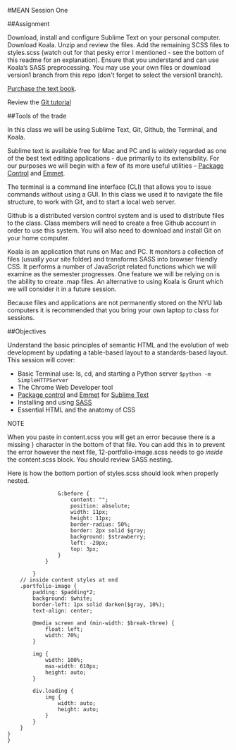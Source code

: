 #MEAN Session One

##Assignment

Download, install and configure Sublime Text on your personal computer. Download Koala. Unzip and review the files. Add the remaining SCSS files to styles.scss (watch out for that pesky error I mentioned - see the bottom of this readme for an explanation). Ensure that you understand and can use Koala’s SASS preprocessing. You may use your own files or download version1 branch from this repo (don't forget to select the version1 branch).

[Purchase the text book](http://www.amazon.com/gp/product/1491901942/ref=as_li_tl?ie=UTF8&amp;camp=1789&amp;creative=9325&amp;creativeASIN=1491901942&amp;linkCode=as2&amp;tag=hcj08-20&amp;linkId=PHEBREMNY64ZHLSH).

Review the [Git tutorial](http://try.github.com/)

##Tools of the trade

In this class we will be using Sublime Text, Git, Github, the Terminal, and Koala. 

Sublime text is available free for Mac and PC and is widely regarded as one of the best text editing applications - due primarily to its extensibility. For our purposes we will begin with a few of its more useful utilities – [Package Control](https://packagecontrol.io) and [Emmet](https://github.com/sergeche/emmet-sublime#readme).

The terminal is a command line interface (CLI) that allows you to issue commands without using a GUI. In this class we used it to navigate the file structure, to work with Git, and to start a local web server.

Github is a distributed version control system and is used to distribute files to the class. Class members will need to create a free Github account in order to use this system. You will also need to download and install Git on your home computer.

Koala is an application that runs on Mac and PC. It monitors a collection of files (usually your site folder) and transforms SASS into browser friendly CSS. It performs a number of JavaScript related functions which we will examine as the semester progresses. One feature we will be relying on is the ability to create .map files. An alternative to using Koala is Grunt which we will consider it in a future session.

Because files and applications are not permanently stored on the NYU lab computers it is recommended that you bring your own laptop to class for sessions.

##Objectives

Understand the basic principles of semantic HTML and the evolution of web development by updating a table-based layout to a standards-based layout. This session will cover:

* Basic Terminal use: ls, cd, and starting a Python server  ```$python -m SimpleHTTPServer```
* The Chrome Web Developer tool
* [Package control](https://packagecontrol.io/) and [Emmet](http://emmet.io/) for [Sublime Text](http://www.sublimetext.com/)
* Installing and using [SASS](http://sass-lang.com/)
* Essential HTML and the anatomy of CSS

NOTE

When you paste in content.scss you will get an error because there is a missing } character in the bottom of that file. You can add this in to prevent the error however the next file, 12-portfolio-image.scss needs to go *inside* the content.scss block. You should review SASS nesting.

Here is how the bottom portion of styles.scss should look when properly nested.
```
                &:before {
                    content: "";
                    position: absolute;
                    width: 11px;
                    height: 11px;
                    border-radius: 50%;
                    border: 2px solid $gray;
                    background: $strawberry;
                    left: -29px;
                    top: 3px;
                }
            }

        }
    // inside content styles at end
    .portfolio-image {
        padding: $padding*2;
        background: $white;
        border-left: 1px solid darken($gray, 10%);
        text-align: center;

        @media screen and (min-width: $break-three) {
            float: left;
            width: 70%;
        }

        img {
            width: 100%;
            max-width: 610px;
            height: auto;
        }

        div.loading {
            img {
                width: auto;
                height: auto;
            }
        }
    }
}
}
```

